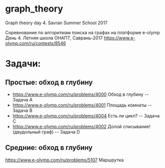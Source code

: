 # graph_theory
Graph theory day 4. Savran Summer School 2017

Соревнование по алгоритмам поиска на графах на платформе e-olymp 
День 4. Летняя школа ОНАПТ, Саврань-2017
https://www.e-olymp.com/ru/contests/8546

# Задачи:

## Простые: обход в глубину

- https://www.e-olymp.com/ru/problems/4000 Обход в глубину  -- Задача A
- https://www.e-olymp.com/ru/problems/4001 Площадь комнаты  -- Задача B
- https://www.e-olymp.com/ru/problems/4004 Есть ли цикл?    -- Задача C
- https://www.e-olymp.com/ru/problems/4002 Долой списывание! (двудольный граф) -- Задача D

## Средние: обход в глубину

https://www.e-olymp.com/ru/problems/5107 Маршрутка 
